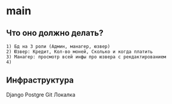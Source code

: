 # main
## Что оно должно делать?
	1) Бд на 3 роли (Админ, манагер, юзвер)
	2) Юзвер: Кредит, Кол-во моней, Сколько и когда платить
	3) Манагер: просмотр всей инфы про юзвера с рекдактированием
	4) 
## Инфраструктура 
Django 
Postgre 
Git
Локалка

 
